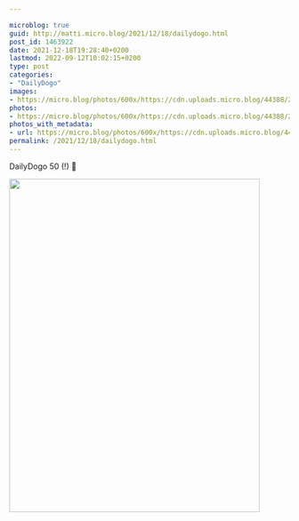 ```yaml
---

microblog: true
guid: http://matti.micro.blog/2021/12/18/dailydogo.html
post_id: 1463922
date: 2021-12-18T19:28:40+0200
lastmod: 2022-09-12T10:02:15+0200
type: post
categories:
- "DailyDogo"
images:
- https://micro.blog/photos/600x/https://cdn.uploads.micro.blog/44388/2021/0e792751d9.jpg
photos:
- https://micro.blog/photos/600x/https://cdn.uploads.micro.blog/44388/2021/0e792751d9.jpg
photos_with_metadata:
- url: https://micro.blog/photos/600x/https://cdn.uploads.micro.blog/44388/2021/0e792751d9.jpg
permalink: /2021/12/18/dailydogo.html
---
```

DailyDogo 50 (!) 🐶

<img src="/media/uploads/2021/0e792751d9.jpg" width="450" height="600" alt="" />

